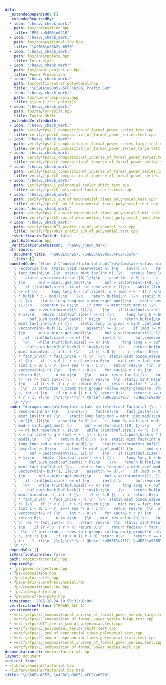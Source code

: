```yaml
---
data:
  _extendedDependsOn: []
  _extendedRequiredBy:
  - icon: ':heavy_check_mark:'
    path: fps/composition.hpp
    title: "FPS \u5408\u6210"
  - icon: ':heavy_check_mark:'
    path: fps/compositional-inv.hpp
    title: "\u9006\u95A2\u6570"
  - icon: ':heavy_check_mark:'
    path: fps/interpolate.hpp
    title: Interpolate
  - icon: ':heavy_check_mark:'
    path: fps/power-projection.hpp
    title: Power Projection
  - icon: ':heavy_check_mark:'
    path: fps/prefix-sum-of-polynomial.hpp
    title: "\u591A\u9805\u5F0F\u306E Prefix Sum"
  - icon: ':heavy_check_mark:'
    path: fps/sum-of-exp-poly.hpp
    title: $\sum_{i}r^i poly(i)$
  - icon: ':heavy_check_mark:'
    path: fps/taylor-shift.hpp
    title: Taylor Shift
  _extendedVerifiedWith:
  - icon: ':heavy_check_mark:'
    path: verify/fps/LC_composition_of_formal_power_series.test.cpp
    title: verify/fps/LC_composition_of_formal_power_series.test.cpp
  - icon: ':heavy_check_mark:'
    path: verify/fps/LC_composition_of_formal_power_series_large.test.cpp
    title: verify/fps/LC_composition_of_formal_power_series_large.test.cpp
  - icon: ':heavy_check_mark:'
    path: verify/fps/LC_compositional_inverse_of_formal_power_series.test.cpp
    title: verify/fps/LC_compositional_inverse_of_formal_power_series.test.cpp
  - icon: ':heavy_check_mark:'
    path: verify/fps/LC_compositional_inverse_of_formal_power_series_large.test.cpp
    title: verify/fps/LC_compositional_inverse_of_formal_power_series_large.test.cpp
  - icon: ':heavy_check_mark:'
    path: verify/fps/LC_polynomial_taylor_shift.test.cpp
    title: verify/fps/LC_polynomial_taylor_shift.test.cpp
  - icon: ':heavy_check_mark:'
    path: verify/fps/LC_sum_of_exponential_times_polynomial.test.cpp
    title: verify/fps/LC_sum_of_exponential_times_polynomial.test.cpp
  - icon: ':heavy_check_mark:'
    path: verify/fps/LC_sum_of_exponential_times_polynomial_limit.test.cpp
    title: verify/fps/LC_sum_of_exponential_times_polynomial_limit.test.cpp
  - icon: ':heavy_check_mark:'
    path: verify/fps/UNIT_prefix_sum_of_polynomial.test.cpp
    title: verify/fps/UNIT_prefix_sum_of_polynomial.test.cpp
  _isVerificationFailed: false
  _pathExtension: hpp
  _verificationStatusIcon: ':heavy_check_mark:'
  attributes:
    document_title: "\u968E\u4E57, \u4E8C\u9805\u4FC2\u6570"
    links: []
  bundledCode: "#line 2 \"modint/factorial.hpp\"\n\ntemplate <class mint>\nstruct\
    \ Factorial {\n  static void reserve(int n) {\n    inv(n);\n    fact(n);\n   \
    \ fact_inv(n);\n  }\n  static mint inv(int n) {\n    static long long mod = mint::get_mod();\n\
    \    static vector<mint> buf({0, 1});\n    assert(n != 0);\n    if (mod != mint::get_mod())\
    \ {\n      mod = mint::get_mod();\n      buf = vector<mint>({0, 1});\n    }\n\
    \    if ((int)buf.size() <= n) buf.reserve(n + 1);\n    while ((int)buf.size()\
    \ <= n) {\n      long long k = buf.size(), q = (mod + k - 1) / k;\n      buf.push_back(q\
    \ * buf[k * q - mod]);\n    }\n    return buf[n];\n  }\n  static mint fact(int\
    \ n) {\n    static long long mod = mint::get_mod();\n    static vector<mint> buf({1,\
    \ 1});\n    assert(n >= 0);\n    if (mod != mint::get_mod()) {\n      mod = mint::get_mod();\n\
    \      buf = vector<mint>({1, 1});\n    }\n    if ((int)buf.size() <= n) buf.reserve(n\
    \ + 1);\n    while ((int)buf.size() <= n) {\n      long long k = buf.size();\n\
    \      buf.push_back(buf.back() * k);\n    }\n    return buf[n];\n  }\n  static\
    \ mint fact_inv(int n) {\n    static long long mod = mint::get_mod();\n    static\
    \ vector<mint> buf({1, 1});\n    assert(n >= 0);\n    if (mod != mint::get_mod())\
    \ {\n      mod = mint::get_mod();\n      buf = vector<mint>({1, 1});\n    }\n\
    \    if ((int)buf.size() <= n) {\n      inv(n);\n      buf.reserve(n + 1);\n \
    \   }\n    while ((int)buf.size() <= n) {\n      long long k = buf.size();\n \
    \     buf.push_back(buf.back() * inv(k));\n    }\n    return buf[n];\n  }\n  static\
    \ mint binom(int n, int r) {\n    if (r < 0 || r > n) return 0;\n    return fact(n)\
    \ * fact_inv(r) * fact_inv(n - r);\n  }\n  static mint binom_naive(int n, int\
    \ r) {\n    if (r < 0 || r > n) return 0;\n    mint res = fact_inv(r);\n    for\
    \ (int i = 0; i < r; i++) res *= n - i;\n    return res;\n  }\n  static mint multinom(const\
    \ vector<int>& r) {\n    int n = 0;\n    for (auto& x : r) {\n      if (x < 0)\
    \ return 0;\n      n += x;\n    }\n    mint res = fact(n);\n    for (auto& x :\
    \ r) res *= fact_inv(x);\n    return res;\n  }\n  static mint P(int n, int r)\
    \ {\n    if (r < 0 || r > n) return 0;\n    return fact(n) * fact_inv(n - r);\n\
    \  }\n  // partition n items to r groups (allow empty group)\n  static mint H(int\
    \ n, int r) {\n    if (n < 0 || r < 0) return 0;\n    return r == 0 ? 1 : binom(n\
    \ + r - 1, r);\n  }\n};\n/**\n * @brief \u968E\u4E57, \u4E8C\u9805\u4FC2\u6570\
    \n */\n"
  code: "#pragma once\n\ntemplate <class mint>\nstruct Factorial {\n  static void\
    \ reserve(int n) {\n    inv(n);\n    fact(n);\n    fact_inv(n);\n  }\n  static\
    \ mint inv(int n) {\n    static long long mod = mint::get_mod();\n    static vector<mint>\
    \ buf({0, 1});\n    assert(n != 0);\n    if (mod != mint::get_mod()) {\n     \
    \ mod = mint::get_mod();\n      buf = vector<mint>({0, 1});\n    }\n    if ((int)buf.size()\
    \ <= n) buf.reserve(n + 1);\n    while ((int)buf.size() <= n) {\n      long long\
    \ k = buf.size(), q = (mod + k - 1) / k;\n      buf.push_back(q * buf[k * q -\
    \ mod]);\n    }\n    return buf[n];\n  }\n  static mint fact(int n) {\n    static\
    \ long long mod = mint::get_mod();\n    static vector<mint> buf({1, 1});\n   \
    \ assert(n >= 0);\n    if (mod != mint::get_mod()) {\n      mod = mint::get_mod();\n\
    \      buf = vector<mint>({1, 1});\n    }\n    if ((int)buf.size() <= n) buf.reserve(n\
    \ + 1);\n    while ((int)buf.size() <= n) {\n      long long k = buf.size();\n\
    \      buf.push_back(buf.back() * k);\n    }\n    return buf[n];\n  }\n  static\
    \ mint fact_inv(int n) {\n    static long long mod = mint::get_mod();\n    static\
    \ vector<mint> buf({1, 1});\n    assert(n >= 0);\n    if (mod != mint::get_mod())\
    \ {\n      mod = mint::get_mod();\n      buf = vector<mint>({1, 1});\n    }\n\
    \    if ((int)buf.size() <= n) {\n      inv(n);\n      buf.reserve(n + 1);\n \
    \   }\n    while ((int)buf.size() <= n) {\n      long long k = buf.size();\n \
    \     buf.push_back(buf.back() * inv(k));\n    }\n    return buf[n];\n  }\n  static\
    \ mint binom(int n, int r) {\n    if (r < 0 || r > n) return 0;\n    return fact(n)\
    \ * fact_inv(r) * fact_inv(n - r);\n  }\n  static mint binom_naive(int n, int\
    \ r) {\n    if (r < 0 || r > n) return 0;\n    mint res = fact_inv(r);\n    for\
    \ (int i = 0; i < r; i++) res *= n - i;\n    return res;\n  }\n  static mint multinom(const\
    \ vector<int>& r) {\n    int n = 0;\n    for (auto& x : r) {\n      if (x < 0)\
    \ return 0;\n      n += x;\n    }\n    mint res = fact(n);\n    for (auto& x :\
    \ r) res *= fact_inv(x);\n    return res;\n  }\n  static mint P(int n, int r)\
    \ {\n    if (r < 0 || r > n) return 0;\n    return fact(n) * fact_inv(n - r);\n\
    \  }\n  // partition n items to r groups (allow empty group)\n  static mint H(int\
    \ n, int r) {\n    if (n < 0 || r < 0) return 0;\n    return r == 0 ? 1 : binom(n\
    \ + r - 1, r);\n  }\n};\n/**\n * @brief \u968E\u4E57, \u4E8C\u9805\u4FC2\u6570\
    \n */"
  dependsOn: []
  isVerificationFile: false
  path: modint/factorial.hpp
  requiredBy:
  - fps/power-projection.hpp
  - fps/composition.hpp
  - fps/taylor-shift.hpp
  - fps/prefix-sum-of-polynomial.hpp
  - fps/compositional-inv.hpp
  - fps/interpolate.hpp
  - fps/sum-of-exp-poly.hpp
  timestamp: '2025-10-24 10:50:32+09:00'
  verificationStatus: LIBRARY_ALL_AC
  verifiedWith:
  - verify/fps/LC_compositional_inverse_of_formal_power_series_large.test.cpp
  - verify/fps/LC_composition_of_formal_power_series_large.test.cpp
  - verify/fps/UNIT_prefix_sum_of_polynomial.test.cpp
  - verify/fps/LC_polynomial_taylor_shift.test.cpp
  - verify/fps/LC_sum_of_exponential_times_polynomial.test.cpp
  - verify/fps/LC_sum_of_exponential_times_polynomial_limit.test.cpp
  - verify/fps/LC_compositional_inverse_of_formal_power_series.test.cpp
  - verify/fps/LC_composition_of_formal_power_series.test.cpp
documentation_of: modint/factorial.hpp
layout: document
redirect_from:
- /library/modint/factorial.hpp
- /library/modint/factorial.hpp.html
title: "\u968E\u4E57, \u4E8C\u9805\u4FC2\u6570"
---
```


